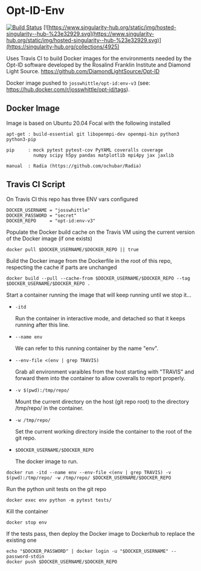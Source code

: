 # Opt-ID-Env

[![Build Status](https://travis-ci.com/JossWhittle/Opt-ID-Env.svg?branch=main)](https://travis-ci.com/JossWhittle/Opt-ID-Env) [![https://www.singularity-hub.org/static/img/hosted-singularity--hub-%23e32929.svg](https://www.singularity-hub.org/static/img/hosted-singularity--hub-%23e32929.svg)](https://singularity-hub.org/collections/4925)

Uses Travis CI to build Docker images for the environments needed by the Opt-ID software developed by the Rosalind Franklin Institute and Diamond Light Source. https://github.com/DiamondLightSource/Opt-ID

Docker image pushed to `josswhittle/opt-id:env-v3` (see: https://hub.docker.com/r/josswhittle/opt-id/tags).

## Docker Image

Image is based on Ubuntu 20.04 Focal with the following installed

```
apt-get : build-essential git libopenmpi-dev openmpi-bin python3 python3-pip

pip     : mock pytest pytest-cov PyYAML coveralls coverage 
          numpy scipy h5py pandas matplotlib mpi4py jax jaxlib

manual  : Radia (https://github.com/ochubar/Radia)
```

## Travis CI Script

On Travis CI this repo has three ENV vars configured

``` 
DOCKER_USERNAME = "josswhittle"
DOCKER_PASSWORD = "secret"
DOCKER_REPO     = "opt-id:env-v3"
```

Populate the Docker build cache on the Travis VM using the current version of the Docker image (if one exists)

```
docker pull $DOCKER_USERNAME/$DOCKER_REPO || true
```

Build the Docker image from the Dockerfile in the root of this repo, respecting the cache if parts are unchanged

```
docker build --pull --cache-from $DOCKER_USERNAME/$DOCKER_REPO --tag $DOCKER_USERNAME/$DOCKER_REPO .
```

Start a container running the image that will keep running until we stop it...

  - `-itd` 
 	
 	Run the container in interactive mode, and detached so that it keeps running after this line.

  - `--name env` 
 	
 	We can refer to this running container by the name "env".

  - `--env-file <(env | grep TRAVIS)`
	
	Grab all environment varaibles from the host starting with "TRAVIS" and forward them into the container to allow coveralls to report properly.

  - `-v $(pwd):/tmp/repo/`
	
	Mount the current directory on the host (git repo root) to the directory /tmp/repo/ in the container.
 
  - `-w /tmp/repo/`
 	
 	Set the current working directory inside the container to the root of the git repo.

  - `$DOCKER_USERNAME/$DOCKER_REPO`
	
	The docker image to run.
```
docker run -itd --name env --env-file <(env | grep TRAVIS) -v $(pwd):/tmp/repo/ -w /tmp/repo/ $DOCKER_USERNAME/$DOCKER_REPO 
```

Run the python unit tests on the git repo

```
docker exec env python -m pytest tests/
```

Kill the container

```
docker stop env
```

If the tests pass, then deploy the Docker image to Dockerhub to replace the existing one

```
echo "$DOCKER_PASSWORD" | docker login -u "$DOCKER_USERNAME" --password-stdin
docker push $DOCKER_USERNAME/$DOCKER_REPO
```
